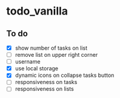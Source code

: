 # todo_vanilla

## To do
- [x] show number of tasks on list
- [ ] remove list on upper right corner
- [ ] username
- [x] use local storage
- [x] dynamic icons on collapse tasks button
- [ ] responsiveness on tasks
- [ ] responsiveness on lists
